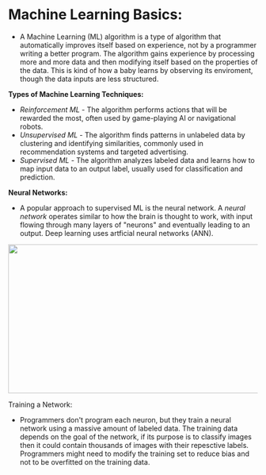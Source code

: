 # Machine Learning Basics:
* A Machine Learning (ML) algorithm is a type of algorithm that automatically improves itself based on experience, not by a programmer writing a better program. The algorithm gains experience by processing more and more data and then modifying itself based on the properties of the data. This is kind of how a baby learns by observing its enviroment, though the data inputs are less structured.

<strong>Types of Machine Learning Techniques:</strong>
* *Reinforcement ML* - The algorithm performs actions that will be rewarded the most, often used by game-playing AI or navigational robots.
* *Unsupervised ML* - The algorithm finds patterns in unlabeled data by clustering and identifying similarities, commonly used in recommendation systems and targeted advertising.
* *Supervised ML* - The algorithm analyzes labeled data and learns how to map input data to an output label, usually used for classification and prediction.

<strong>Neural Networks:</strong>
* A popular approach to supervised ML is the neural network. A *neural network* operates similar to how the brain is thought to work, with input flowing through many layers of "neurons" and eventually leading to an output. Deep learning uses artficial neural networks (ANN).

<img src = "cdn.kastatic.org/ka-perseus-images/5209c097f94ad035f1201d56428e52e0d7811481.svg" width = "600" height = "300">

Training a Network:
* Programmers don't program each neuron, but they train a neural network using a massive amount of labeled data. The training data depends on the goal of the network, if its purpose is to classify images then it could contain thousands of images with their repesctive labels. Programmers might need to modify the training set to reduce bias and not to be overfitted on the training data.
